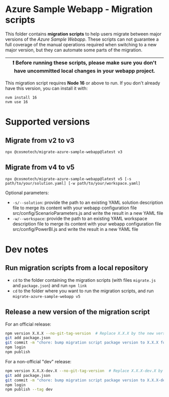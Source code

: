 # Azure Sample Webapp - Migration scripts

This folder contains **migration scripts** to help users migrate between major versions of the _Azure Sample Webapp_.
These scripts can not guarantee a full coverage of the manual operations required when switching to a new major version,
but they can automate some parts of the migration.

| :exclamation: Before running these scripts, please make sure you don't have uncommitted local changes in your webapp project. |
| ----------------------------------------------------------------------------------------------------------------------------- |

This migration script requires **Node 16** or above to run. If you don't already have this version, you can install it
with:

```
nvm install 16
nvm use 16
```

# Supported versions

## Migrate from v2 to v3

`npx @cosmotech/migrate-azure-sample-webapp@latest v3`

## Migrate from v4 to v5

`npx @cosmotech/migrate-azure-sample-webapp@latest v5 [-s path/to/your/solution.yaml] [-w path/to/your/workspace.yaml]`

Optional parameters:

- `-s/--solution`: provide the path to an existing YAML solution description file to merge its content with your webapp
  configuration file src/config/ScenarioParameters.js and write the result in a new YAML file
- `-w/--workspace`: provide the path to an existing YAML workspace description file to merge its content with your
  webapp configuration file src/config/PowerBI.js and write the result in a new YAML file

# Dev notes

## Run migration scripts from a local repository

- `cd` to the folder containing the migration scripts (with files `migrate.js` and `package.json`) and run `npm link`
- `cd` to the folder where you want to run the migration scripts, and run `migrate-azure-sample-webapp v5`

## Release a new version of the migration script

For an official release:

```sh
npm version X.X.X --no-git-tag-version  # Replace X.X.X by the new version number
git add package.json
git commit -m "chore: bump migration script package version to X.X.X for release"  # Replace X.X.X here too
npm login
npm publish
```

For a non-official "dev" release:

```sh
npm version X.X.X-dev.X --no-git-tag-version  # Replace X.X.X-dev.X by the new version number
git add package.json
git commit -m "chore: bump migration script package version to X.X.X-dev.X for release"  # Replace X.X.X-dev.X here too
npm login
npm publish --tag dev
```
